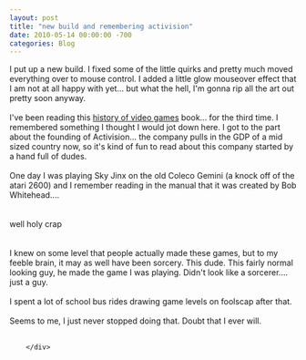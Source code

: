 ```yaml
---
layout: post
title: "new build and remembering activision"
date: 2010-05-14 00:00:00 -700
categories: Blog
---
```


<div class="blog-content">
				<div class="paragraph" style='text-align:left;'>I put up a new build. I fixed some of the little quirks and pretty much moved everything over to mouse control. I added a little glow mouseover effect that I am not at all happy with yet... but what the hell, I'm gonna rip all the art out pretty soon anyway.<br><br>I've been reading this&nbsp;<a href="http://www.amazon.com/Ultimate-History-Video-Games-Pokemon/dp/0761536434" style="">history of video games</a>&nbsp;book... for the third time. I remembered something I thought I would jot down here. I got to the part about the founding of Activision... the company pulls in the GDP of a mid sized country now, so it's kind of fun to read about this company started by a hand full of dudes.<br><br>One day I was playing Sky Jinx on the old Coleco Gemini (a knock off of the atari 2600) and I remember reading in the manual that it was created by Bob Whitehead....<br><br><br>well holy crap<br><br><br>I knew on some level that people actually made these games, but to my feeble brain, it may as well have been sorcery. This dude. This fairly normal looking guy, he made the game I was playing. Didn't look like a sorcerer.... just a guy.<br><br>I spent a lot of school bus rides drawing game levels on foolscap after that.<br><br>Seems to me, I just never stopped doing that. Doubt that I ever will.<br><br></div>

		</div>
        